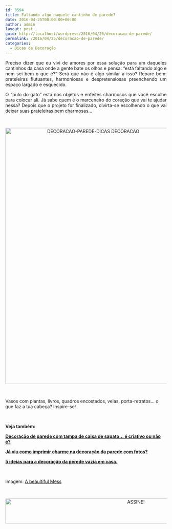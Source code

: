 ```yaml
---
id: 3594
title: Faltando algo naquele cantinho de parede?
date: 2016-04-25T00:00:00+00:00
author: admin
layout: post
guid: http://localhost/wordpress/2016/04/25/decoracao-de-parede/
permalink: /2016/04/25/decoracao-de-parede/
categories:
  - Dicas de Decoração
---
```

<p align="justify">
  Preciso dizer que eu vivi de amores por essa solução para um daqueles cantinhos da casa onde a gente bate os olhos e pensa: “está faltando algo e nem sei bem o que é?” Será que não é algo similar a isso? Repare bem: prateleiras flutuantes, harmoniosas e despretensiosas preenchendo um espaço largado e esquecido.
</p>

<p align="justify">
  O “pulo do gato” está nos objetos e enfeites charmosos que você escolhe para colocar ali. Já sabe quem é o marceneiro do coração que vai te ajudar nessa? Depois que o projeto for finalizado, divirta-se escolhendo o que vai deixar suas prateleiras bem charmosas…
</p>

&nbsp;

<p align="center">
  <img class="alignnone size-full wp-image-12419" src="http://www.trololodemulher.com.br/blog/wp-content/uploads/2016/04/DECORACAO-PAREDE-DICAS-DECORACAO.jpg" alt="DECORACAO-PAREDE-DICAS DECORACAO" width="533" height="800" />
</p>

&nbsp;

Vasos com plantas, livros, quadros encostados, velas, porta-retratos… o que faz a tua cabeça? Inspire-se!

&nbsp;

**Veja também:**

<a href="http://www.decoracaodacasa.com/decoracao-de-parede/" target="_blank"><strong>Decoração de parede com tampa de caixa de sapato… é criativo ou não é?</strong></a>

<a href="http://www.decoracaodacasa.com/decoracao-parede-fotos/" target="_blank"><strong>Já viu como imprimir charme na decoração da parede com fotos?</strong></a>

<a href="http://www.decoracaodacasa.com/decoracao-da-parede/" target="_blank"><strong>5 ideias para a decoração da perede vazia em casa.</strong></a>

&nbsp;

Imagem: <a href="http://www.abeautifulmess.com/" target="_blank">A beaultiful Mess</a>

&nbsp;

<p align="center">
  <a href="http://feedburner.google.com/fb/a/mailverify?uri=blogBichaFemea&loc=en_US" target="_blank"><img class="alignnone size-full wp-image-10439" src="http://www.trololodemulher.com.br/blog/wp-content/uploads/2014/09/ASSINE.png" alt="ASSINE!" width="800" height="78" /></a>
</p>

&nbsp;

&nbsp;